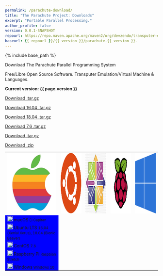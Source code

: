 ```yaml
---
permalink: /parachute-download/
title: "The Parachute Project: Downloads"
excerpt: "Portable Parallel Processing."
author_profile: false
version: 0.0.1-SNAPSHOT
repourl: https://repo.maven.apache.org/maven2/org/devzendo/transputer-emulator
baseurl: {{ repourl }}/{{ version }}/parachute-{{ version }}-
---
```


{% include base_path %}

Download The Parachute Parallel Programming System

Free/Libre Open Source Software. Transputer Emulation/Virtual Machine & Languages.


<p/>
<b>Current version: {{ page.version }}</b>
<p/>

<table>
<tbody>
<tr>
  <td> <img src="/images/apple-logo-old-white.png" height=200 width=200> </td>
  <td> <img src="/images/ubuntu-logo32.png"height=200 width=200> </td>
  <td> <img src="/images/centos-logo-transparent.png"height=200 width=200> </td>
  <td> <img src="/images/raspberry-pi-logo-white.png"height=200 width=200> </td>
  <td> <img src="/images/windows-logo-transparent.png"height=200 width=200> </td>
</tr>
<tr>
  <td bgcolor="#0000FF"> <img src="/images/download-white.svg" width=18px height=18px>
    macOS
    <small>El Capitan</small>
  </td>
  <p/>
  <a href="{{ page.baseurl }}-mac-x86_64.tar.gz">Download .tar.gz</a>
</tr>
<tr>
  <td bgcolor="#0000FF"> <img src="/images/download-white.svg" width=18px height=18px>
    Ubuntu LTS
    <small>16.04 (Xenial Xerus), 18.04 (Bionic Beaver)</small>
  </td>
  <p/>
  <a href="{{ page.baseurl }}-ubuntu-16.04-linux-x86_64.tar.gz">Download 16.04 .tar.gz</a>
  <p/>
  <a href="{{ page.baseurl }}-ubuntu-18.04-linux-x86_64.tar.gz">Download 18.04 .tar.gz</a>
</tr>
<tr>
  <td bgcolor="#0000FF"> <img src="/images/download-white.svg" width=18px height=18px>
    CentOS
    <small>7.6</small>
  </td>
  <p/>
  <a href="{{ page.baseurl }}-centos-7-linux-x86_64.tar.gz">Download 7.6 .tar.gz</a>
</tr>
<tr>
  <td bgcolor="#0000FF"> <img src="/images/download-white.svg" width=18px height=18px>
    Raspberry Pi
    <small>Raspbian Stretch</small>
  </td>
  <p/>
  <a href="{{ page.baseurl }}-raspbian-9-linux-arm_32.tar.gz">Download .tar.gz</a>
</tr>
<tr>
  <td bgcolor="#0000FF"> <img src="/images/download-white.svg" width=18px height=18px>
    Windows
    <small>Windows 10</small>
  </td>
  <p/>
  <a href="{{ page.baseurl }}-windows-x86_64.zip">Download .zip</a>
</tr>
</tbody>
</table>

